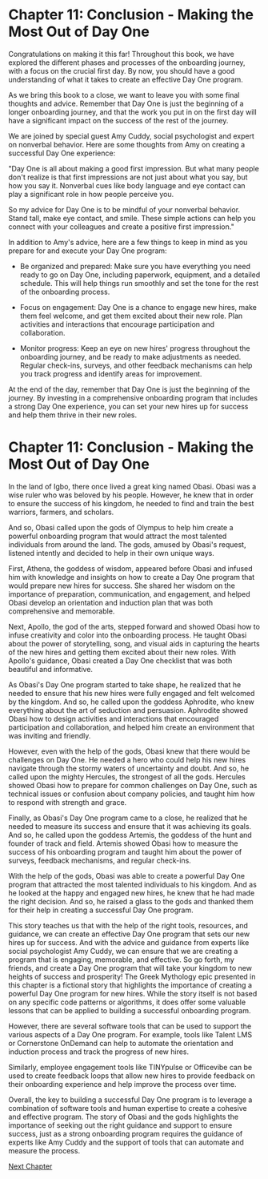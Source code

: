 # Chapter 11: Conclusion - Making the Most Out of Day One

Congratulations on making it this far! Throughout this book, we have explored the different phases and processes of the onboarding journey, with a focus on the crucial first day. By now, you should have a good understanding of what it takes to create an effective Day One program.

As we bring this book to a close, we want to leave you with some final thoughts and advice. Remember that Day One is just the beginning of a longer onboarding journey, and that the work you put in on the first day will have a significant impact on the success of the rest of the journey.

We are joined by special guest Amy Cuddy, social psychologist and expert on nonverbal behavior. Here are some thoughts from Amy on creating a successful Day One experience:

"Day One is all about making a good first impression. But what many people don't realize is that first impressions are not just about what you say, but how you say it. Nonverbal cues like body language and eye contact can play a significant role in how people perceive you.

So my advice for Day One is to be mindful of your nonverbal behavior. Stand tall, make eye contact, and smile. These simple actions can help you connect with your colleagues and create a positive first impression."

In addition to Amy's advice, here are a few things to keep in mind as you prepare for and execute your Day One program:

- Be organized and prepared: Make sure you have everything you need ready to go on Day One, including paperwork, equipment, and a detailed schedule. This will help things run smoothly and set the tone for the rest of the onboarding process.

- Focus on engagement: Day One is a chance to engage new hires, make them feel welcome, and get them excited about their new role. Plan activities and interactions that encourage participation and collaboration.

- Monitor progress: Keep an eye on new hires' progress throughout the onboarding journey, and be ready to make adjustments as needed. Regular check-ins, surveys, and other feedback mechanisms can help you track progress and identify areas for improvement.

At the end of the day, remember that Day One is just the beginning of the journey. By investing in a comprehensive onboarding program that includes a strong Day One experience, you can set your new hires up for success and help them thrive in their new roles.
# Chapter 11: Conclusion - Making the Most Out of Day One

In the land of Igbo, there once lived a great king named Obasi. Obasi was a wise ruler who was beloved by his people. However, he knew that in order to ensure the success of his kingdom, he needed to find and train the best warriors, farmers, and scholars.

And so, Obasi called upon the gods of Olympus to help him create a powerful onboarding program that would attract the most talented individuals from around the land. The gods, amused by Obasi's request, listened intently and decided to help in their own unique ways.

First, Athena, the goddess of wisdom, appeared before Obasi and infused him with knowledge and insights on how to create a Day One program that would prepare new hires for success. She shared her wisdom on the importance of preparation, communication, and engagement, and helped Obasi develop an orientation and induction plan that was both comprehensive and memorable.

Next, Apollo, the god of the arts, stepped forward and showed Obasi how to infuse creativity and color into the onboarding process. He taught Obasi about the power of storytelling, song, and visual aids in capturing the hearts of the new hires and getting them excited about their new roles. With Apollo's guidance, Obasi created a Day One checklist that was both beautiful and informative.

As Obasi's Day One program started to take shape, he realized that he needed to ensure that his new hires were fully engaged and felt welcomed by the kingdom. And so, he called upon the goddess Aphrodite, who knew everything about the art of seduction and persuasion. Aphrodite showed Obasi how to design activities and interactions that encouraged participation and collaboration, and helped him create an environment that was inviting and friendly.

However, even with the help of the gods, Obasi knew that there would be challenges on Day One. He needed a hero who could help his new hires navigate through the stormy waters of uncertainty and doubt. And so, he called upon the mighty Hercules, the strongest of all the gods. Hercules showed Obasi how to prepare for common challenges on Day One, such as technical issues or confusion about company policies, and taught him how to respond with strength and grace.

Finally, as Obasi's Day One program came to a close, he realized that he needed to measure its success and ensure that it was achieving its goals. And so, he called upon the goddess Artemis, the goddess of the hunt and founder of track and field. Artemis showed Obasi how to measure the success of his onboarding program and taught him about the power of surveys, feedback mechanisms, and regular check-ins.

With the help of the gods, Obasi was able to create a powerful Day One program that attracted the most talented individuals to his kingdom. And as he looked at the happy and engaged new hires, he knew that he had made the right decision. And so, he raised a glass to the gods and thanked them for their help in creating a successful Day One program.

This story teaches us that with the help of the right tools, resources, and guidance, we can create an effective Day One program that sets our new hires up for success. And with the advice and guidance from experts like social psychologist Amy Cuddy, we can ensure that we are creating a program that is engaging, memorable, and effective. So go forth, my friends, and create a Day One program that will take your kingdom to new heights of success and prosperity!
The Greek Mythology epic presented in this chapter is a fictional story that highlights the importance of creating a powerful Day One program for new hires. While the story itself is not based on any specific code patterns or algorithms, it does offer some valuable lessons that can be applied to building a successful onboarding program.

However, there are several software tools that can be used to support the various aspects of a Day One program. For example, tools like Talent LMS or Cornerstone OnDemand can help to automate the orientation and induction process and track the progress of new hires.

Similarly, employee engagement tools like TINYpulse or Officevibe can be used to create feedback loops that allow new hires to provide feedback on their onboarding experience and help improve the process over time.

Overall, the key to building a successful Day One program is to leverage a combination of software tools and human expertise to create a cohesive and effective program. The story of Obasi and the gods highlights the importance of seeking out the right guidance and support to ensure success, just as a strong onboarding program requires the guidance of experts like Amy Cuddy and the support of tools that can automate and measure the process.


[Next Chapter](12_Chapter12.md)